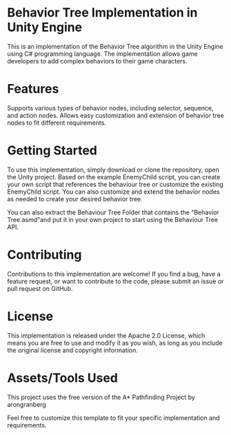 # Behavior Tree Implementation in Unity Engine
This is an implementation of the Behavior Tree algorithm in the Unity Engine using C# programming language. The implementation allows game developers to add complex behaviors to their game characters.

# Features
Supports various types of behavior nodes, including selector, sequence, and action nodes.
Allows easy customization and extension of behavior tree nodes to fit different requirements.

# Getting Started
To use this implementation, simply download or clone the repository, open the Unity project. Based on the example EnemyChild script, you can create your own script that references the behaviour tree or customize the existing EnemyChild script. You can also customize and extend the behavior nodes as needed to create your desired behavior tree.

You can also extract the Behaviour Tree Folder that contains the "Behavior Tree.asmd"and put it in your own project to start using the Behaviour Tree API.

# Contributing
Contributions to this implementation are welcome! If you find a bug, have a feature request, or want to contribute to the code, please submit an issue or pull request on GitHub.

# License
This implementation is released under the Apache 2.0 License, which means you are free to use and modify it as you wish, as long as you include the original license and copyright information.

# Assets/Tools Used
This project uses the free version of the A* Pathfinding Project by arongranberg

Feel free to customize this template to fit your specific implementation and requirements.
